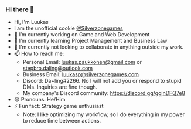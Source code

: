 ### Hi there 👋
- Hi, I'm Luukas
- I am the unofficial cookie [@Silverzonegames](https://github.com/Silverzonegames)
- 🔭 I’m currently working on Game and Web Development
- 🌱 I’m currently learning Project Management and Business Law
- 👯 I'm currently not looking to collaborate in anything outside my work.
- 📫 How to reach me: 
  - Personal Email: luukas.paukkonen@gmail.com or stepbro.daling@outlook.com
  - Business Email: luukasp@silverzonegames.com
  - Discord: Da~ling#2266. No I will not add you or respond to stupid DMs. Inquiries are fine though.
  - My company's Discord community: https://discord.gg/ggjnDFQ7e8
- 😄 Pronouns: He/Him
- ⚡ Fun fact: Strategy game enthusiast
  - Note: I like optimizing my workflow, so I do everything in my power to reduce time between actions.
